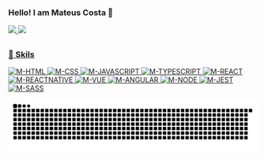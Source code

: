 ### Hello! I am Mateus Costa 👋

<div>
  <a href="https://github.com/MateusSilveira98">
  <img height="180em" src="https://github-readme-stats.vercel.app/api?username=MateusSilveira98&show_icons=true&theme=vision-friendly-dark
&include_all_commits=true&count_private=true"/>
  <img height="180em" src="https://github-readme-stats.vercel.app/api/top-langs/?username=MateusSilveira98&layout=compact&langs_count=7&theme=vision-friendly-dark
"/>
</div>

##
### 🚀 Skils
<div>
<img alt="M-HTML" src="https://img.shields.io/badge/html5-%23E34F26.svg?style=for-the-badge&logo=html5&logoColor=white">
<img alt="M-CSS" src="https://img.shields.io/badge/css3-%231572B6.svg?style=for-the-badge&logo=css3&logoColor=white">
<img alt="M-JAVASCRIPT" src="https://img.shields.io/badge/JavaScript-F7DF1E?style=for-the-badge&logo=javascript&logoColor=black">
<img alt="M-TYPESCRIPT" src="https://img.shields.io/badge/TypeScript-007ACC?style=for-the-badge&logo=typescript&logoColor=white">
<img alt="M-REACT" src="https://img.shields.io/badge/React-20232A?style=for-the-badge&logo=react&logoColor=61DAFB">
<img alt="M-REACTNATIVE" src="https://img.shields.io/badge/React_Native-20232A?style=for-the-badge&logo=react&logoColor=61DAFB">
<img alt="M-VUE" src="https://img.shields.io/badge/Vue.js-35495E?style=for-the-badge&logo=vuedotjs&logoColor=4FC08D">
<img alt="M-ANGULAR" src="https://img.shields.io/badge/Angular-DD0031?style=for-the-badge&logo=angular&logoColor=white">
<img alt="M-NODE" src="https://img.shields.io/badge/Node.js-339933?style=for-the-badge&logo=nodedotjs&logoColor=white">
<img alt="M-JEST" src="https://img.shields.io/badge/Jest-C21325?style=for-the-badge&logo=jest&logoColor=white">
<img alt="M-SASS" src="https://img.shields.io/badge/Sass-CC6699?style=for-the-badge&logo=sass&logoColor=white">
</div>

<!-- ## -->
<!-- ### 📱 Contato
<div>
<a href="https://www.linkedin.com/in/helena-mirandas/"><img src="https://img.shields.io/badge/LinkedIn-0077B5?style=for-the-badge&logo=linkedin&logoColor=white"></a>
<a href="https://www.instagram.com/_hmiranda_/"><img src="https://img.shields.io/badge/Instagram-E4405F?style=for-the-badge&logo=instagram&logoColor=white"></a>
<a href="mailto:hmiranda1818@gmail.com"><img src="https://img.shields.io/badge/Gmail-D14836?style=for-the-badge&logo=gmail&logoColor=white"></a>
<a href="https://www.behance.net/helenamiranda1"><img src="https://img.shields.io/badge/Behance-1769ff?style=for-the-badge&logo=behance&logoColor=white"></a>
</div> -->

   ![Snake animation](https://github.com/MateusSilveira98/MateusSilveira98/blob/output/github-contribution-grid-snake.svg)

<!--
**MateusSilveira98/MateusSilveira98** is a ✨ _special_ ✨ repository because its `README.md` (this file) appears on your GitHub profile.

Here are some ideas to get you started:

- 🔭 I’m currently working on ...
- 🌱 I’m currently learning ...
- 👯 I’m looking to collaborate on ...
- 🤔 I’m looking for help with ...
- 💬 Ask me about ...
- 📫 How to reach me: ...
- 😄 Pronouns: ...
- ⚡ Fun fact: ...
-->

